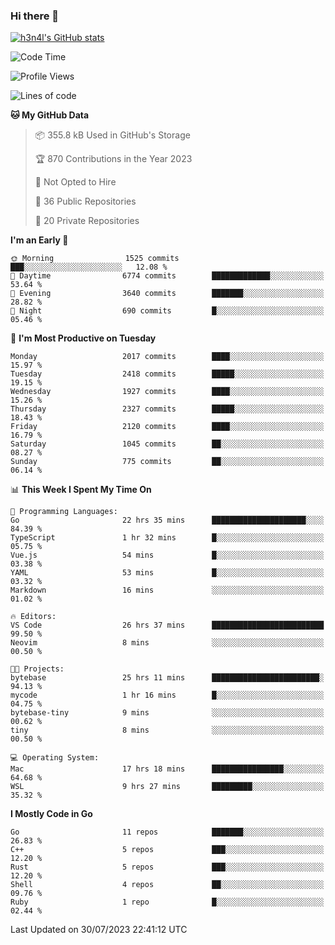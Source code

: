 ### Hi there 👋

[![h3n4l's GitHub stats](https://github-readme-stats.vercel.app/api?username=h3n4l&count_private=true&show_icons=true&theme=radical)](https://github.com/h3n4l/github-readme-stats)

<!--START_SECTION:waka-->
![Code Time](http://img.shields.io/badge/Code%20Time-1%2C455%20hrs%2024%20mins-blue)

![Profile Views](http://img.shields.io/badge/Profile%20Views-2-blue)

![Lines of code](https://img.shields.io/badge/From%20Hello%20World%20I%27ve%20Written-3.4%20million%20lines%20of%20code-blue)

**🐱 My GitHub Data** 

> 📦 355.8 kB Used in GitHub's Storage 
 > 
> 🏆 870 Contributions in the Year 2023
 > 
> 🚫 Not Opted to Hire
 > 
> 📜 36 Public Repositories 
 > 
> 🔑 20 Private Repositories 
 > 
**I'm an Early 🐤** 

```text
🌞 Morning                1525 commits        ███░░░░░░░░░░░░░░░░░░░░░░   12.08 % 
🌆 Daytime                6774 commits        █████████████░░░░░░░░░░░░   53.64 % 
🌃 Evening                3640 commits        ███████░░░░░░░░░░░░░░░░░░   28.82 % 
🌙 Night                  690 commits         █░░░░░░░░░░░░░░░░░░░░░░░░   05.46 % 
```
📅 **I'm Most Productive on Tuesday** 

```text
Monday                   2017 commits        ████░░░░░░░░░░░░░░░░░░░░░   15.97 % 
Tuesday                  2418 commits        █████░░░░░░░░░░░░░░░░░░░░   19.15 % 
Wednesday                1927 commits        ████░░░░░░░░░░░░░░░░░░░░░   15.26 % 
Thursday                 2327 commits        █████░░░░░░░░░░░░░░░░░░░░   18.43 % 
Friday                   2120 commits        ████░░░░░░░░░░░░░░░░░░░░░   16.79 % 
Saturday                 1045 commits        ██░░░░░░░░░░░░░░░░░░░░░░░   08.27 % 
Sunday                   775 commits         ██░░░░░░░░░░░░░░░░░░░░░░░   06.14 % 
```


📊 **This Week I Spent My Time On** 

```text
💬 Programming Languages: 
Go                       22 hrs 35 mins      █████████████████████░░░░   84.39 % 
TypeScript               1 hr 32 mins        █░░░░░░░░░░░░░░░░░░░░░░░░   05.75 % 
Vue.js                   54 mins             █░░░░░░░░░░░░░░░░░░░░░░░░   03.38 % 
YAML                     53 mins             █░░░░░░░░░░░░░░░░░░░░░░░░   03.32 % 
Markdown                 16 mins             ░░░░░░░░░░░░░░░░░░░░░░░░░   01.02 % 

🔥 Editors: 
VS Code                  26 hrs 37 mins      █████████████████████████   99.50 % 
Neovim                   8 mins              ░░░░░░░░░░░░░░░░░░░░░░░░░   00.50 % 

🐱‍💻 Projects: 
bytebase                 25 hrs 11 mins      ████████████████████████░   94.13 % 
mycode                   1 hr 16 mins        █░░░░░░░░░░░░░░░░░░░░░░░░   04.75 % 
bytebase-tiny            9 mins              ░░░░░░░░░░░░░░░░░░░░░░░░░   00.62 % 
tiny                     8 mins              ░░░░░░░░░░░░░░░░░░░░░░░░░   00.50 % 

💻 Operating System: 
Mac                      17 hrs 18 mins      ████████████████░░░░░░░░░   64.68 % 
WSL                      9 hrs 27 mins       █████████░░░░░░░░░░░░░░░░   35.32 % 
```

**I Mostly Code in Go** 

```text
Go                       11 repos            ███████░░░░░░░░░░░░░░░░░░   26.83 % 
C++                      5 repos             ███░░░░░░░░░░░░░░░░░░░░░░   12.20 % 
Rust                     5 repos             ███░░░░░░░░░░░░░░░░░░░░░░   12.20 % 
Shell                    4 repos             ██░░░░░░░░░░░░░░░░░░░░░░░   09.76 % 
Ruby                     1 repo              █░░░░░░░░░░░░░░░░░░░░░░░░   02.44 % 
```




 Last Updated on 30/07/2023 22:41:12 UTC
<!--END_SECTION:waka-->


